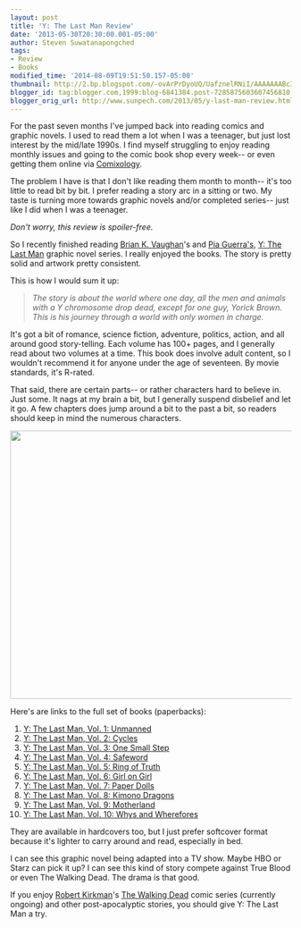 ```yaml
---
layout: post
title: 'Y: The Last Man Review'
date: '2013-05-30T20:30:00.001-05:00'
author: Steven Suwatanapongched
tags:
- Review
- Books
modified_time: '2014-08-09T19:51:50.157-05:00'
thumbnail: http://2.bp.blogspot.com/-ovArPrDyoUQ/UafznelRNiI/AAAAAAABc3k/uLnxDACopuk/s72-c/IMG_20130530_174718.jpg
blogger_id: tag:blogger.com,1999:blog-6841384.post-7285875603607456810
blogger_orig_url: http://www.sunpech.com/2013/05/y-last-man-review.html
---
```


For the past seven months I've jumped back into reading comics and graphic novels. I used to read them a lot when I was a teenager, but just lost interest by the mid/late 1990s. I find myself struggling to enjoy reading monthly issues and going to the comic book shop every week-- or even getting them online via <a href="http://www.comixology.com/">Comixology</a>.

The problem I have is that I don't like reading them month to month-- it's too little to read bit by bit. I prefer reading a story arc in a sitting or two. My taste is turning more towards graphic novels and/or completed series-- just like I did when I was a teenager.

<i>Don't worry, this review is spoiler-free.</i>

So I recently finished reading <a href="http://en.wikipedia.org/wiki/Brian_K._Vaughan">Brian K. Vaughan</a>'s and <a href="http://en.wikipedia.org/wiki/Pia_Guerra">Pia Guerra's</a>, <a href="http://en.wikipedia.org/wiki/Y:_The_Last_Man">Y: The Last Man</a> graphic novel series. I really enjoyed the books. The story is pretty solid and artwork pretty consistent.

This is how I would sum it up:

<blockquote class="tr_bq"><i>The story is about the world where one day, all the men and animals with a Y chromosome drop dead, except for one guy, Yorick Brown. This is his journey through a world with only women in charge. </i></blockquote>

It's got a bit of romance, science fiction, adventure, politics, action, and all around good story-telling. Each volume has 100+ pages, and I generally read about two volumes at a time. This book does involve adult content, so I wouldn't recommend it for anyone under the age of seventeen. By movie standards, it's R-rated.

That said, there are certain parts-- or rather characters hard to believe in. Just some. It nags at my brain a bit, but I generally suspend disbelief and let it go. A few chapters does jump around a bit to the past a bit, so readers should keep in mind the numerous characters.

<img border="0" src="http://2.bp.blogspot.com/-ovArPrDyoUQ/UafznelRNiI/AAAAAAABc3k/uLnxDACopuk/s400/IMG_20130530_174718.jpg" height="480" width="640" />

Here's are links to the full set of books (paperbacks):
<ol>
  <li><a href="http://www.amazon.com/gp/product/1563899809/ref=as_li_qf_sp_asin_tl?ie=UTF8&amp;camp=1789&amp;creative=9325&amp;creativeASIN=1563899809&amp;linkCode=as2&amp;tag=sunpech-20">Y: The Last Man, Vol. 1: Unmanned</a></li>
  <li><a href="http://www.amazon.com/gp/product/1401200761/ref=as_li_tf_tl?ie=UTF8&amp;camp=1789&amp;creative=9325&amp;creativeASIN=1401200761&amp;linkCode=as2&amp;tag=sunpech-20">Y: The Last Man, Vol. 2: Cycles</a></li>
  <li><a href="http://www.amazon.com/gp/product/1401202012/ref=as_li_qf_sp_asin_tl?ie=UTF8&amp;camp=1789&amp;creative=9325&amp;creativeASIN=1401202012&amp;linkCode=as2&amp;tag=sunpech-20">Y: The Last Man, Vol. 3: One Small Step</a></li>
  <li><a href="http://www.amazon.com/gp/product/1401202322/ref=as_li_qf_sp_asin_tl?ie=UTF8&amp;camp=1789&amp;creative=9325&amp;creativeASIN=1401202322&amp;linkCode=as2&amp;tag=sunpech-20">Y: The Last Man, Vol. 4: Safeword</a></li>
  <li><a href="http://www.amazon.com/gp/product/1401204872/ref=as_li_qf_sp_asin_tl?ie=UTF8&amp;camp=1789&amp;creative=9325&amp;creativeASIN=1401204872&amp;linkCode=as2&amp;tag=sunpech-20">Y: The Last Man, Vol. 5: Ring of Truth</a></li>
  <li><a href="http://www.amazon.com/gp/product/1401205011/ref=as_li_qf_sp_asin_tl?ie=UTF8&amp;camp=1789&amp;creative=9325&amp;creativeASIN=1401205011&amp;linkCode=as2&amp;tag=sunpech-20">Y: The Last Man, Vol. 6: Girl on Girl</a></li>
  <li><a href="http://www.amazon.com/gp/product/1401210090/ref=as_li_qf_sp_asin_tl?ie=UTF8&amp;camp=1789&amp;creative=9325&amp;creativeASIN=1401210090&amp;linkCode=as2&amp;tag=sunpech-20">Y: The Last Man, Vol. 7: Paper Dolls</a></li>
  <li><a href="http://www.amazon.com/gp/product/1401210104/ref=as_li_qf_sp_asin_tl?ie=UTF8&amp;camp=1789&amp;creative=9325&amp;creativeASIN=1401210104&amp;linkCode=as2&amp;tag=sunpech-20">Y: The Last Man, Vol. 8: Kimono Dragons</a></li>
  <li><a href="http://www.amazon.com/gp/product/1401213510/ref=as_li_qf_sp_asin_tl?ie=UTF8&amp;camp=1789&amp;creative=9325&amp;creativeASIN=1401213510&amp;linkCode=as2&amp;tag=sunpech-20">Y: The Last Man, Vol. 9: Motherland</a></li>
  <li><a href="http://www.amazon.com/gp/product/140121813X/ref=as_li_qf_sp_asin_tl?ie=UTF8&amp;camp=1789&amp;creative=9325&amp;creativeASIN=140121813X&amp;linkCode=as2&amp;tag=sunpech-20">Y: The Last Man, Vol. 10: Whys and Wherefores</a></li>
</ol>

They are available in hardcovers too, but I just prefer softcover format because it's lighter to carry around and read, especially in bed.

I can see this graphic novel being adapted into a TV show. Maybe HBO or Starz can pick it up? I can see this kind of story compete against True Blood or even The Walking Dead. The drama is that good. 

If you enjoy <a href="http://en.wikipedia.org/wiki/Robert_Kirkman">Robert Kirkman</a>'s <a href="http://www.thewalkingdead.com/">The Walking Dead</a> comic series (currently ongoing) and other post-apocalyptic stories, you should give Y: The Last Man a try.
